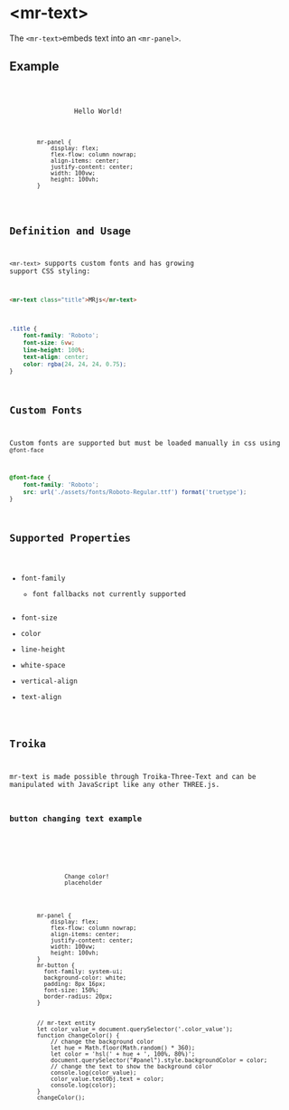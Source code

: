 # &lt;mr-text&gt;

The `<mr-text>`embeds text into an `<mr-panel>`.

## Example

<inline-repl editor-height="280">
    <code slot="html">
        <mr-app>
            <mr-panel class="container">
                <mr-text>Hello World!</mr-text>
            </mr-panel>
        </mr-app>   
    <code slot="css">
        mr-panel {
            display: flex;
            flex-flow: column nowrap;
            align-items: center;
            justify-content: center;
            width: 100vw;
            height: 100vh;
        }
    </code>
</inline-repl>

## Definition and Usage

`<mr-text>` supports custom fonts and has growing support CSS styling:

```html
<mr-text class="title">MRjs</mr-text>
```

```css
.title {
    font-family: 'Roboto';
    font-size: 6vw;
    line-height: 100%;
    text-align: center;
    color: rgba(24, 24, 24, 0.75);
}
```

## Custom Fonts

Custom fonts are supported but must be loaded manually in css using `@font-face`

```css
@font-face {
    font-family: 'Roboto';
    src: url('./assets/fonts/Roboto-Regular.ttf') format('truetype');
}
```

## Supported  Properties

* font-family
  * font fallbacks not currently supported
* font-size
* color
* line-height
* white-space
* vertical-align
* text-align

## Troika

mr-text is made possible through Troika-Three-Text and can be manipulated with JavaScript like any other THREE.js.

### button changing text example

<inline-repl editor-height="280">
    <code slot="html">
        <mr-app>
            <mr-light color="white" intensity="0.5" data-position="0 0 0.25"></mr-light>
            <mr-panel id="panel">
                <mr-button onclick="changeColor()">Change color!</mr-button>
                <mr-text id="color_value">placeholder</mr-text>
            </mr-panel>
        </mr-app>
    </code>
    <code slot="css">
        mr-panel {
            display: flex;
            flex-flow: column nowrap;
            align-items: center;
            justify-content: center;
            width: 100vw;
            height: 100vh;
        }
        mr-button {
          font-family: system-ui;
          background-color: white;
          padding: 8px 16px;
          font-size: 150%;
          border-radius: 20px;
        }
    </code>
    <code slot="javascript">
        // mr-text entity
        let color_value = document.querySelector('.color_value');
        function changeColor() {
            // change the background color
            let hue = Math.floor(Math.random() * 360);
            let color = 'hsl(' + hue + ', 100%, 80%)';
            document.querySelector("#panel").style.backgroundColor = color;
            // change the text to show the background color
            console.log(color_value);
            color_value.textObj.text = color;
            console.log(color);
        }
        changeColor();
    </code>
</inline-repl>
